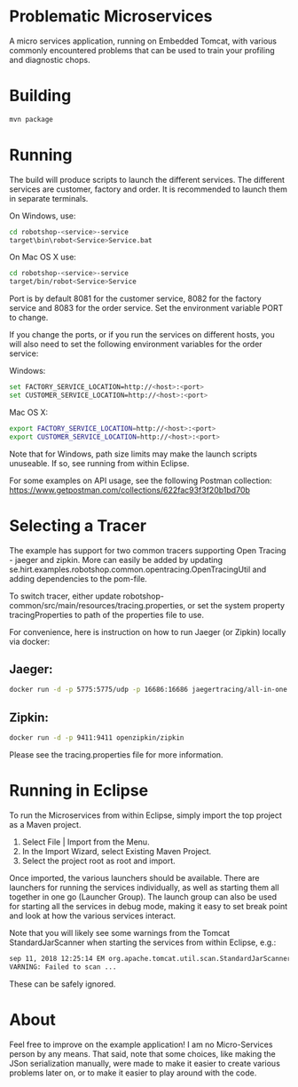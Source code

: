 # Problematic Microservices
A micro services application, running on Embedded Tomcat, with various commonly encountered problems that can be used to train your profiling and diagnostic chops.

# Building
```bash
mvn package
```
# Running
The build will produce scripts to launch the different services. The different services are customer, factory and order. It is recommended to launch them in separate terminals.

On Windows, use:

```bash
cd robotshop-<service>-service
target\bin\robot<Service>Service.bat
```

On Mac OS X use:

```bash
cd robotshop-<service>-service
target/bin/robot<Service>Service
```

Port is by default 8081 for the customer service, 8082 for the factory service and 8083 for the order service. Set the environment variable PORT to change.

If you change the ports, or if you run the services on different hosts, you will also need to set the following environment variables for the order service:

Windows:

```bash
set FACTORY_SERVICE_LOCATION=http://<host>:<port>
set CUSTOMER_SERVICE_LOCATION=http://<host>:<port>
```

Mac OS X:

```bash
export FACTORY_SERVICE_LOCATION=http://<host>:<port>
export CUSTOMER_SERVICE_LOCATION=http://<host>:<port>
```

Note that for Windows, path size limits may make the launch scripts unuseable. If so, see running from within Eclipse.

For some examples on API usage, see the following Postman collection:
https://www.getpostman.com/collections/622fac93f3f20b1bd70b

# Selecting a Tracer
The example has support for two common tracers supporting Open Tracing - jaeger and zipkin. More can easily be added by updating se.hirt.examples.robotshop.common.opentracing.OpenTracingUtil and adding dependencies to the pom-file.

To switch tracer, either update robotshop-common/src/main/resources/tracing.properties, or set the 
system property tracingProperties to path of the properties file to use.

For convenience, here is instruction on how to run Jaeger (or Zipkin) locally via docker:

## Jaeger:

```bash
docker run -d -p 5775:5775/udp -p 16686:16686 jaegertracing/all-in-one:latest
```

## Zipkin:

```bash
docker run -d -p 9411:9411 openzipkin/zipkin
```

Please see the tracing.properties file for more information.

# Running in Eclipse
To run the Microservices from within Eclipse, simply import the top project as a Maven project.

1. Select File | Import from the Menu.
2. In the Import Wizard, select Existing Maven Project.
3. Select the project root as root and import.

Once imported, the various launchers should be available. There are launchers for running the services individually,
as well as starting them all together in one go (Launcher Group). The launch group can also be used for starting
all the services in debug mode, making it easy to set break point and look at how the various services interact.

Note that you will likely see some warnings from the Tomcat StandardJarScanner when starting the services from 
within Eclipse, e.g.:

```bash
sep 11, 2018 12:25:14 EM org.apache.tomcat.util.scan.StandardJarScanner scan
VARNING: Failed to scan ...
```

These can be safely ignored.

# About
Feel free to improve on the example application! I am no Micro-Services person by any means. That said, note that some 
choices, like making the JSon serialization manually, were made to make it easier to create various problems later on, 
or to make it easier to play around with the code.

